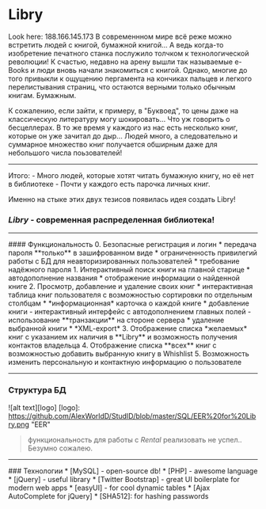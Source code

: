 # Libry
Look here: 188.166.145.173
   В современнном мире всё реже можно встретить людей с книгой, бумажной книгой... А ведь когда-то изобретение печатного станка послужило толчком к технологической революции! 
К счастью, недавно на арену вышли так называемые e-Books и люди вновь начали знакомиться с книгой. Однако, многие до того привыкли к ощущению 
пергамента на кончиках пальцев и легкого перелистывания страниц, что остаются верными только обычным книгам. Бумажным.

К сожалению, если зайти, к примеру, в "Буквоед", то цены даже на классическую литературу могу шокировать... Что уж говорить о бесцеллерах. В то же время у каждого из нас есть несколько книг, которые он уже зачитал до дыр... Людей много, а следовательно и суммарное множество книг получается обширным даже для небольшого числа поьзователей!
<hr>
Итого:
- Много людей, которые хотят читать бумажную книгу, но её нет в библиотеке
- Почти у каждого есть парочка личных книг.

Именно на стыке этих двух тезисов появилась идея создать Libry!
### *Libry* - современная распределенная библиотека!
<hr>
#### Функциональность
0. Безопасные регистрация и логин
  * передача пароля **только** в зашифрованном виде
  * ограниченность привилегий работы с БД для неавторизированных пользователей
  * требование надёжного пароля
1. Интерактивный поиск книги на главной старице
  * автодополнение названия
  * отображение информации о найденной книге
2. Просмотр, добавление и удаление своих книг
  * интерактивная таблица книг пользователя с возможностью сортировки по отдельным столбцам
  * *информационная* карточка о каждой книге
  * добавление книги
    - интерактивный интерфейс с автодополнением главных полей
    - использование **транзакции** на стороне сервера
  * удаление выбранной книги
  * *XML-export*
3. Отображение списка *желаемых* книг с указанием их наличия в **Libry** и возможность получения контактов владельца
4. Отображение списка **всех** книг с возможностью добавить выбранную книгу в Whishlist
5. Возможность изменить персональную и контактную информацию о пользователе
<hr>

### Структура БД
![alt text][logo]
[logo]: https://github.com/AlexWorldD/StudID/blob/master/SQL/EER%20for%20Libry.png "EER"
   > функциональность для работы с *Rental* реализовать не успел.. Безумно сожалею.
   
<hr>
### Технологии
* [MySQL] - open-source db!
* [PHP] - awesome language
* [jQuery] - useful library
* [Twitter Bootstrap] - great UI boilerplate for modern web apps
* [easyUI] - for cool dynamic tables
* [Ajax AutoComplete for jQuery]
* [SHA512]: for hashing passwords

 [Twitter Bootstrap]: <http://twitter.github.com/bootstrap/>
 [MySQL]: <https://www.mysql.com/>
 [PHP]: <https://secure.php.net/>
 [jQuery]: <http://jquery.com>
 [easyUI]: <http://www.jeasyui.com/>
 [Ajax AutoComplete for jQuery]: <https://www.devbridge.com/sourcery/components/jquery-autocomplete/>
 [SHA512]: <http://pajhome.org.uk/crypt/md5/>
